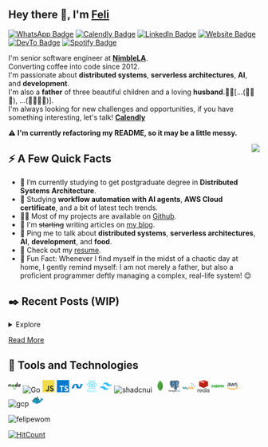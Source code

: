 <h2>Hey there 👋, I'm <a href="https://felipewom.dev/">Feli</a></h2>
<p><a href="https://wa.me/5548996132214"><img src="https://img.shields.io/badge/WhatsApp-25D366?logo=whatsapp&amp;logoColor=fff&amp;style=for-the-badge" alt="WhatsApp Badge"></a> <a href="https://calendly.com/felipewom"><img src="https://img.shields.io/badge/Calendly-006BFF?logo=calendly&amp;logoColor=fff&amp;style=for-the-badge" alt="Calendly Badge"></a> <a href="https://www.linkedin.com/in/felipewom/"><img src="https://img.shields.io/badge/-@felipewom-0077B5?style=for-the-badge&amp;labelColor=0077B5&amp;logo=LinkedIn&amp;link=https://www.linkedin.com/in/felipewom/" alt="LinkedIn Badge"></a> <a href="https://felipewom.dev"><img src="https://img.shields.io/badge/-felipewom.dev-4E69C8?style=for-the-badge&amp;labelColor=4E69C8&amp;logo=Firefox&amp;link=https://felipewom.dev" alt="Website Badge"></a> <a href="https://dev.to/felipewom"><img src="https://img.shields.io/badge/-@felipewom-0A0A0A?style=for-the-badge&amp;labelColor=0A0A0A&amp;logo=dev.to&amp;link=https://dev.to/felipewom" alt="DevTo Badge"></a> <a href="https://open.spotify.com/user/12150073684"><img src="https://img.shields.io/badge/-@felipewom-1ED760?style=for-the-badge&amp;labelColor=fff&amp;logo=Spotify&amp;link=https://open.spotify.com/user/12150073684" alt="Spotify Badge"></a></p>
<p>I'm senior software engineer at <strong><a href="https://nimble.la/">NimbleLA</a></strong>.<br>
Converting coffee into code since 2012.<br>
I'm passionate about <strong>distributed systems</strong>, <strong>serverless architectures</strong>, <strong>AI</strong>, and <strong>development</strong>.<br>
I'm also a <strong>father</strong> of three beautiful children and a loving <strong>husband</strong>.👨👩[...(👦👧👶), ...(🐶🐶🐶🐱)].<br>
I'm always looking for new challenges and opportunities, if you have something interesting, let's talk! <strong><a href="https://calendly.com/felipewom">Calendly</a></strong></p>
<p>⚠️ <strong>I'm currently refactoring my README, so it may be a little messy.</strong></p>
<img align="right" src="https://media1.giphy.com/media/qgQUggAC3Pfv687qPC/giphy.gif" />
<h2>⚡️ A Few Quick Facts</h2>
<ul>
<li>🌱 I’m currently studying to get postgraduate degree in <strong>Distributed Systems Architecture</strong>.</li>
<li>🧐 Studying <strong>workflow automation with AI agents</strong>, <strong>AWS Cloud certificate</strong>, and a bit of latest tech trends.</li>
<li>👨‍💻 Most of my projects are available on <a href="https://github.com/felipewom">Github</a>.</li>
<li>📝 I'm <del>starting</del> writing articles on <a href="https://felipewom.dev">my blog</a>.</li>
<li>💬 Ping me to talk about <strong>distributed systems</strong>, <strong>serverless architectures</strong>, <strong>AI</strong>, <strong>development</strong>, and <strong>food</strong>.</li>
<li>📙 Check out my <a href="https://www.linkedin.com/ambry/?x-li-ambry-ep=AQLy_tN9uZkERgAAAY-NRuu0-kzLr_IRkWgPKiHRuSEko6s7Cowbf3j3qjGiqrqSHczMGJBdhKBbLEeQK-cD3yQP1oa2hCTs7VCFCq7LYOMXsfupKW_yVyS4Rj_adChV-dTw0OT6W2YLDKZsr-cssQvxu4Z3if8BumfoygqNiSu7hEBxjVCuBze8r64qq5HWBJI-NQl6vQX3ZVEqsxgfd29uK1L-C4aauGCoMNxELeiBMWsufcgqnDxnBm9D-anV7giWemQoFHaOYZozIMem8GPaxnQhRkIuDfaBhCZxWgAOCJD7NSsHj7cwHK5ZHs8Anh226DIyodVTvXhaQix5dE3uK89JysTvfHXW6Bip75MAgwaJuNTOmC1EO7ooNJKtdkNIxtMLg-sG4gnuFv4NuDQUL8yImuI81XDFrftR2Y5C1Z8jigfC5btWjDSO8JvykE_3-FJH7WVYkOf2G_DRyvE967YkmxMhr4RbF6Sd2J1drorCmBMTF-4HppLVxKCOkwkuVXULoj8VPvhtWawFvTLl0P9zOaOj01f94ggfhTJVYKZz5r-UAwiOcuRWsEhA52LP&amp;x-ambry-um-filename=FelipeMoura-Resume.pdf">resume</a>.</li>
<li>🎉 Fun Fact: Whenever I find myself in the midst of a chaotic day at home, I gently remind myself: I am not merely a father, but also a proficient programmer deftly managing a complex, real-life system! 😊</li>
</ul>
<h2>✒️ Recent Posts (WIP)</h2>
<details>
    <summary>Explore</summary>
</details>
<p><a target="_blank" href="https://felipewom.dev">Read More</a></p>
<h2>🚀 Tools and Technologies</h2>
<p align="left">
<img src="https://raw.githubusercontent.com/devicons/devicon/master/icons/nodejs/nodejs-original-wordmark.svg" alt="nodejs" width="25" height="25" />
<img src="https://cdn.jsdelivr.net/gh/devicons/devicon/icons/go/go-original.svg" alt="Go" width="25" height="25" />
<img src="https://raw.githubusercontent.com/devicons/devicon/master/icons/javascript/javascript-original.svg" alt="javascript" width="25" height="25" />
<img src="https://raw.githubusercontent.com/devicons/devicon/master/icons/typescript/typescript-original.svg" alt="typescript" width="25" height="25" />
<img src="https://raw.githubusercontent.com/devicons/devicon/master/icons/dot-net/dot-net-original.svg" alt=".NET" width="25" height="25" />
<img src="https://raw.githubusercontent.com/devicons/devicon/master/icons/react/react-original-wordmark.svg" alt="react" width="25" height="25" />
<img src="https://raw.githubusercontent.com/devicons/devicon/master/icons/tailwindcss/tailwindcss-original.svg" alt="tailwindcss" width="25" height="25" />
<img src="https://seeklogo.com/images/S/shadcn-ui-logo-EF735EC0E5-seeklogo.com.png" alt="shadcnui" width="25" height="25" />
<img src="https://raw.githubusercontent.com/devicons/devicon/master/icons/mongodb/mongodb-original.svg" alt="mongodb" width="25" height="25" />
<img src="https://raw.githubusercontent.com/devicons/devicon/master/icons/postgresql/postgresql-original-wordmark.svg" alt="postgresql" width="25" height="25" />
<img src="https://raw.githubusercontent.com/devicons/devicon/master/icons/mysql/mysql-original-wordmark.svg" alt="mysql" width="25" height="25" />
<img src="https://raw.githubusercontent.com/devicons/devicon/master/icons/redis/redis-original-wordmark.svg" alt="redis" width="25" height="25" />
<img src="https://raw.githubusercontent.com/devicons/devicon/master/icons/nginx/nginx-original.svg" alt="nginx" width="25" height="25" />
<img src="https://raw.githubusercontent.com/github/explore/80688e429a7d4ef2fca1e82350fe8e3517d3494d/topics/aws/aws.png" alt="aws" width="25" height="25" />
<img src="https://www.vectorlogo.zone/logos/google_cloud/google_cloud-icon.svg" alt="gcp" width="25" height="25" />
<img src="https://raw.githubusercontent.com/devicons/devicon/master/icons/docker/docker-original.svg" alt="Docker" width="25" height="25" />
</p>
<img src="https://github-readme-stats.vercel.app/api?username=felipewom&show_icons=true&count_private=true" alt="felipewom" />
<p><a href="http://hits.dwyl.com/felipewom/felipewom/felipewom.svg?style=flat-square"><img src="https://hits.dwyl.com/felipewom/felipewom/felipewom.svg?style=flat-square" alt="HitCount"></a></p>
